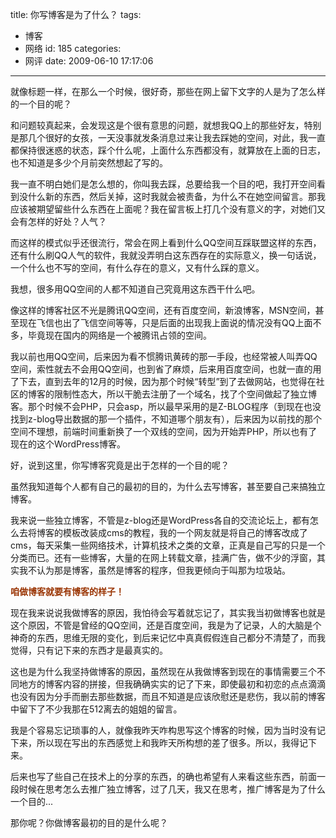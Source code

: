 title: 你写博客是为了什么？
tags:
  - 博客
  - 网络
id: 185
categories:
  - 网评
date: 2009-06-10 17:17:06
---

就像标题一样，在那么一个时候，很好奇，那些在网上留下文字的人是为了怎么样的一个目的呢？

和问题较真起来，会发现这是个很有意思的问题，就想我QQ上的那些好友，特别是那几个很好的女孩，一天没事就发条消息过来让我去踩她的空间，对此，我一直都保持很迷惑的状态，踩个什么呢，上面什么东西都没有，就算放在上面的日志，也不知道是多少个月前突然想起了写的。

我一直不明白她们是怎么想的，你叫我去踩，总要给我一个目的吧，我打开空间看到没什么新的东西，然后关掉，这时我就会被责备，为什么不在她空间留言。那我应该被期望留些什么东西在上面呢？我在留言板上打几个没有意义的字，对她们又会有怎样的好处？人气？

而这样的模式似乎还很流行，常会在网上看到什么QQ空间互踩联盟这样的东西，还有什么刷QQ人气的软件，我就没弄明白这东西存在的实际意义，换一句话说，一个什么也不写的空间，有什么存在的意义，又有什么踩的意义。

我想，很多用QQ空间的人都不知道自己究竟用这东西干什么吧。

像这样的博客社区不光是腾讯QQ空间，还有百度空间，新浪博客，MSN空间，甚至现在飞信也出了飞信空间等等，只是后面的出现我上面说的情况没有QQ上面不多，毕竟现在国内的网络是一个被腾讯占领的空间。

我以前也用QQ空间，后来因为看不惯腾讯黄砖的那一手段，也经常被人叫弄QQ空间，索性就去不会用QQ空间，也到省了麻烦，后来用百度空间，也就一直的用了下去，直到去年的12月的时候，因为那个时候“转型”到了去做网站，也觉得在社区的博客的限制性态大，所以干脆去注册了一个域名，找了个空间做起了独立博客。那个时候不会PHP，只会asp，所以最早采用的是Z-BLOG程序（到现在也没找到z-blog导出数据的那一个插件，不知道哪个朋友有），后来因为以前找的那个空间不理想，前端时间重新换了一个双线的空间，因为开始弄PHP，所以也有了现在的这个WordPress博客。

好，说到这里，你写博客究竟是出于怎样的一个目的呢？

虽然我知道每个人都有自己的最初的目的，为什么去写博客，甚至要自己来搞独立博客。

我来说一些独立博客，不管是z-blog还是WordPress各自的交流论坛上，都有怎么去将博客的模板改装成cms的教程，我的一个网友就是将自己的博客改成了cms，每天采集一些网络技术，计算机技术之类的文章，正真是自己写的只是一个分类而已。还有一些博客，大量的在网上转载文章，挂满广告，做不少的浮窗，其实我不认为那是博客，虽然是博客的程序，但我更倾向于叫那为垃圾站。

<span style="color: #ff0000;">**<span style="color: #993300;">咱做博客就要有博客的样子！</span>**</span>

现在我来说说我做博客的原因，我怕待会写着就忘记了，其实我当初做博客也就是这个原因，不管是曾经的QQ空间，还是百度空间，我是为了记录，人的大脑是个神奇的东西，思维无限的变化，到后来记忆中真真假假连自己都分不清楚了，而我觉得，只有记下来的东西才是最真实的。

这也是为什么我坚持做博客的原因，虽然现在从我做博客到现在的事情需要三个不同地方的博客内容的拼接，但我确确实实的记了下来，即使最初和初恋的点点滴滴也没有因为分手而删去那些数据，而且不知道是应该欣慰还是悲伤，我以前的博客中留下了不少我那在512离去的姐姐的留言。

我是个容易忘记琐事的人，就像我昨天咋构思写这个博客的时候，因为当时没有记下来，所以现在写出的东西感觉上和我昨天所构想的差了很多。所以，我得记下来。

后来也写了些自己在技术上的分享的东西，的确也希望有人来看这些东西，前面一段时候在思考怎么去推广独立博客，过了几天，我又在思考，推广博客是为了什么一个目的...

那你呢？你做博客最初的目的是什么呢？